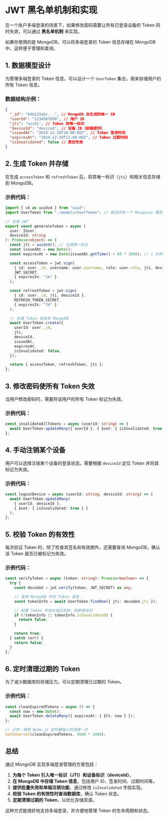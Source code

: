 # JWT 黑名单机制和实现

在一个账户多端登录的场景下，如果修改密码需要让所有已登录设备的 Token 同时失效，可以通过 **黑名单机制** 来实现。

如果你使用的是 MongoDB，可以将多端登录的 Token 信息存储在 MongoDB 中，这样便于管理和查询。

## **1. 数据模型设计**

为管理多端登录的 Token 信息，可以设计一个 `UserToken` 集合，用来存储用户的所有 Token 信息。

### 数据结构示例：

```json
{
  "_id": "64b123abc...", // MongoDB 自生成的唯一 ID
  "userId": "1234567890", // 用户 ID
  "jti": "uuid1", // Token 的唯一标识
  "deviceId": "deviceA", // 设备 ID（前端提供）
  "issuedAt": "2024-12-20T10:00:00Z", // Token 签发时间
  "expiresAt": "2024-12-20T11:00:00Z", // Token 过期时间
  "isInvalidated": false // 是否失效
}
```

## **2. 生成 Token 并存储**

在生成 `accessToken` 和 `refreshToken` 后，将其唯一标识（`jti`）和相关信息存储到 MongoDB。

### 示例代码：

```typescript
import { v4 as uuidv4 } from "uuid";
import UserToken from "./models/UserToken"; // 假设你有一个 Mongoose 模型

// 生成 JWT
export const generateToken = async (
  user: IUser,
  deviceId: string
): Promise<object> => {
  const jti = uuidv4(); // 生成唯一标识
  const issuedAt = new Date();
  const expiresAt = new Date(issuedAt.getTime() + 60 * 1000); // 1 分钟有效期

  const accessToken = jwt.sign(
    { id: user._id, username: user.username, role: user.role, jti, deviceId },
    JWT_SECRET,
    { expiresIn: "1m" }
  );

  const refreshToken = jwt.sign(
    { id: user._id, jti, deviceId },
    REFRESH_TOKEN_SECRET,
    { expiresIn: "7d" }
  );

  // 存储 Token 信息到 MongoDB
  await UserToken.create({
    userId: user._id,
    jti,
    deviceId,
    issuedAt,
    expiresAt,
    isInvalidated: false,
  });

  return { accessToken, refreshToken, jti };
};
```

## **3. 修改密码使所有 Token 失效**

当用户修改密码时，需要将该用户的所有 Token 标记为失效。

### 示例代码：

```typescript
const invalidateAllTokens = async (userId: string) => {
  await UserToken.updateMany({ userId }, { $set: { isInvalidated: true } });
};
```

## **4. 手动注销某个设备**

用户可以选择注销某个设备的登录状态。需要根据 `deviceId` 定位 Token 并将其标记为失效。

### 示例代码：

```typescript
const logoutDevice = async (userId: string, deviceId: string) => {
  await UserToken.updateMany(
    { userId, deviceId },
    { $set: { isInvalidated: true } }
  );
};
```

## **5. 校验 Token 的有效性**

每次验证 Token 时，除了检查其签名和有效期外，还需要查询 MongoDB，确认该 Token 是否已被标记为失效。

### 示例代码：

```typescript
const verifyToken = async (token: string): Promise<boolean> => {
  try {
    const decoded = jwt.verify(token, JWT_SECRET) as any;

    // 查询 MongoDB 中的 Token 信息
    const tokenInfo = await UserToken.findOne({ jti: decoded.jti });

    // 如果 Token 不存在或已失效，则拒绝访问
    if (!tokenInfo || tokenInfo.isInvalidated) {
      return false;
    }

    return true;
  } catch (err) {
    return false;
  }
};
```

## **6. 定时清理过期的 Token**

为了减少数据库的存储压力，可以定期清理已过期的 Token。

### 示例代码：

```typescript
const cleanExpiredTokens = async () => {
  const now = new Date();
  await UserToken.deleteMany({ expiresAt: { $lt: now } });
};

// 示例：使用 Node.js 定时器每小时清理一次
setInterval(cleanExpiredTokens, 3600 * 1000);
```

## **总结**

通过 MongoDB 实现多端登录管理的方案包括：

1. **为每个 Token 引入唯一标识（JTI）和设备标识（deviceId）**。
2. **在 MongoDB 中存储 Token 信息**，包括用户 ID、签发时间、过期时间等。
3. **提供批量失效和单端注销功能**，通过修改 `isInvalidated` 字段实现。
4. **校验 Token 的有效性时查询数据库**，确认 Token 状态。
5. **定期清理过期的 Token**，以优化存储资源。

这种方式能很好地支持多端登录，并方便地管理 Token 的生命周期和状态。
